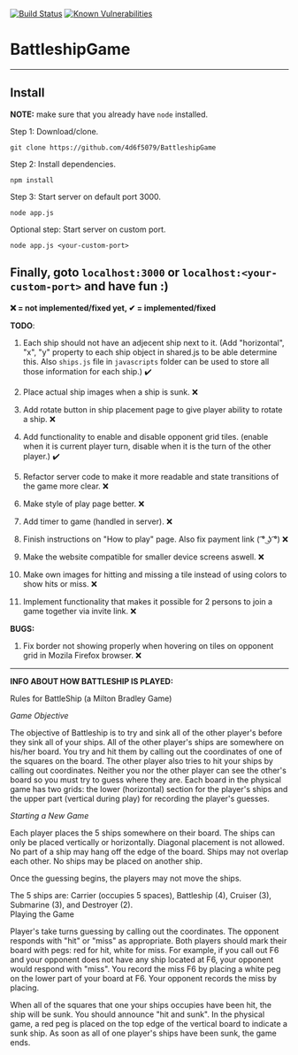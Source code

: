 [![Build Status](https://travis-ci.org/4d6f5079/BattleshipGame.svg?branch=master)](https://travis-ci.org/4d6f5079/BattleshipGame)
[![Known Vulnerabilities](https://snyk.io/test/github/4d6f5079/BattleshipGame/badge.svg?targetFile=package.json)](https://snyk.io/test/github/4d6f5079/BattleshipGame?targetFile=package.json)

# BattleshipGame
---
## Install

**NOTE:** make sure that you already have `node` installed.

Step 1: Download/clone.
```
git clone https://github.com/4d6f5079/BattleshipGame
```
Step 2: Install dependencies.
```
npm install
```
Step 3: Start server on default port 3000.
```
node app.js
```
Optional step: Start server on custom port.
```
node app.js <your-custom-port>
```
Finally, goto ```localhost:3000``` or ```localhost:<your-custom-port>``` and have fun :)
---
**❌ = not implemented/fixed yet, ✔ = implemented/fixed**

**TODO**:

1. Each ship should not have an adjecent ship next to it.
   (Add "horizontal", "x", "y" property to each ship object in shared.js to be able determine this. 
    Also `ships.js` file in `javascripts` folder can be used to store all those information for each ship.) ✔️

2. Place actual ship images when a ship is sunk. ❌

3. Add rotate button in ship placement page to give player ability to rotate a ship. ❌

4. Add functionality to enable and disable opponent grid tiles. 
(enable when it is current player turn, disable when it is the turn of the other player.) ✔️

5. Refactor server code to make it more readable and state transitions of the game more clear. ❌

6. Make style of play page better. ❌

7. Add timer to game (handled in server). ❌

8. Finish instructions on "How to play" page. Also fix payment link ( ͡° ͜ʖ ͡°) ❌

9. Make the website compatible for smaller device screens aswell. ❌

10. Make own images for hitting and missing a tile instead of using colors to show hits or miss. ❌

11. Implement functionality that makes it possible for 2 persons to join a game together via invite link. ❌

**BUGS:**

1. Fix border not showing properly when hovering on tiles on opponent grid in Mozila Firefox browser. ❌
---

**INFO ABOUT HOW BATTLESHIP IS PLAYED:**

Rules for BattleShip (a Milton Bradley Game)

_Game Objective_

The objective of Battleship is to try and sink all of the other player's before they sink all of your ships. All of the other player's ships are somewhere on his/her board.  You try and hit them by calling out the coordinates of one of the squares on the board.  The other player also tries to hit your ships by calling out coordinates.  Neither you nor the other player can see the other's board so you must try to guess where they are.  Each board in the physical game has two grids:  the lower (horizontal) section for the player's ships and the upper part (vertical during play) for recording the player's guesses.

_Starting a New Game_

Each player places the 5 ships somewhere on their board.  The ships can only be placed vertically or horizontally. Diagonal placement is not allowed. No part of a ship may hang off the edge of the board.  Ships may not overlap each other.  No ships may be placed on another ship. 

Once the guessing begins, the players may not move the ships.

The 5 ships are:  Carrier (occupies 5 spaces), Battleship (4), Cruiser (3), Submarine (3), and Destroyer (2).  
Playing the Game

Player's take turns guessing by calling out the coordinates. The opponent responds with "hit" or "miss" as appropriate. Both players should mark their board with pegs: red for hit, white for miss. For example, if you call out F6 and your opponent does not have any ship located at F6, your opponent would respond with "miss". You record the miss F6 by placing a white peg on the lower part of your board at F6. Your opponent records the miss by placing.

When all of the squares that one your ships occupies have been hit, the ship will be sunk. You should announce "hit and sunk". In the physical game, a red peg is placed on the top edge of the vertical board to indicate a sunk ship. 
As soon as all of one player's ships have been sunk, the game ends. 
